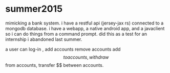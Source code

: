 # summer2015

mimicking a bank system.
i have a restful api (jersey-jax rs) connected to a mongodb database.
i have a webapp, a native android app, and a javaclient so i can do things from a command prompt.
did this as a test for an internship i abandoned last summer.

a user can log-in , add accounts remove accounts add $$ to accounts, withdraw $$ from accounts, transfer $$ between accounts.
